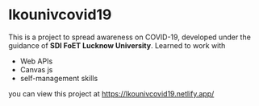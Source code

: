# lkounivcovid19
This is a project to spread awareness on COVID-19, developed under the guidance of **SDI FoET Lucknow University**.
Learned to work with 
  - Web APIs
  - Canvas js
  - self-management skills

you can view this project at https://lkounivcovid19.netlify.app/
